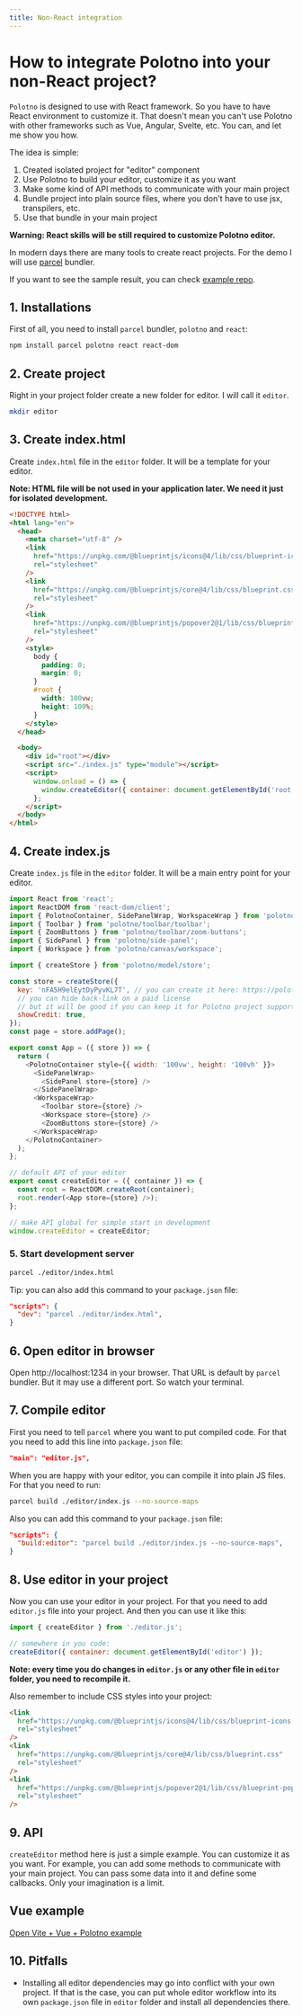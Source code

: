 ```yaml
---
title: Non-React integration
---
```


# How to integrate Polotno into your non-React project?

`Polotno` is designed to use with React framework. So you have to have React environment to customize it.
That doesn't mean you can't use Polotno with other frameworks such as Vue, Angular, Svelte, etc.
You can, and let me show you how.

The idea is simple:

1. Created isolated project for "editor" component
2. Use Polotno to build your editor, customize it as you want
3. Make some kind of API methods to communicate with your main project
4. Bundle project into plain source files, where you don't have to use jsx, transpilers, etc.
5. Use that bundle in your main project

**Warning: React skills will be still required to customize Polotno editor.**

In modern days there are many tools to create react projects. For the demo I will use [parcel](https://parceljs.org/) bundler.

If you want to see the sample result, you can check [example repo](https://github.com/polotno-project/polotno-site/tree/source/examples/polotno-non-react-integration).

## 1. Installations

First of all, you need to install `parcel` bundler, `polotno` and `react`:

```bash
npm install parcel polotno react react-dom
```

## 2. Create project

Right in your project folder create a new folder for editor. I will call it `editor`.

```bash
mkdir editor
```

## 3. Create index.html

Create `index.html` file in the `editor` folder. It will be a template for your editor.

**Note: HTML file will be not used in your application later. We need it just for isolated development.**

```html
<!DOCTYPE html>
<html lang="en">
  <head>
    <meta charset="utf-8" />
    <link
      href="https://unpkg.com/@blueprintjs/icons@4/lib/css/blueprint-icons.css"
      rel="stylesheet"
    />
    <link
      href="https://unpkg.com/@blueprintjs/core@4/lib/css/blueprint.css"
      rel="stylesheet"
    />
    <link
      href="https://unpkg.com/@blueprintjs/popover2@1/lib/css/blueprint-popover2.css"
      rel="stylesheet"
    />
    <style>
      body {
        padding: 0;
        margin: 0;
      }
      #root {
        width: 100vw;
        height: 100%;
      }
    </style>
  </head>

  <body>
    <div id="root"></div>
    <script src="./index.js" type="module"></script>
    <script>
      window.onload = () => {
        window.createEditor({ container: document.getElementById('root') });
      };
    </script>
  </body>
</html>
```

## 4. Create index.js

Create `index.js` file in the `editor` folder. It will be a main entry point for your editor.

```js
import React from 'react';
import ReactDOM from 'react-dom/client';
import { PolotnoContainer, SidePanelWrap, WorkspaceWrap } from 'polotno';
import { Toolbar } from 'polotno/toolbar/toolbar';
import { ZoomButtons } from 'polotno/toolbar/zoom-buttons';
import { SidePanel } from 'polotno/side-panel';
import { Workspace } from 'polotno/canvas/workspace';

import { createStore } from 'polotno/model/store';

const store = createStore({
  key: 'nFA5H9elEytDyPyvKL7T', // you can create it here: https://polotno.com/cabinet/
  // you can hide back-link on a paid license
  // but it will be good if you can keep it for Polotno project support
  showCredit: true,
});
const page = store.addPage();

export const App = ({ store }) => {
  return (
    <PolotnoContainer style={{ width: '100vw', height: '100vh' }}>
      <SidePanelWrap>
        <SidePanel store={store} />
      </SidePanelWrap>
      <WorkspaceWrap>
        <Toolbar store={store} />
        <Workspace store={store} />
        <ZoomButtons store={store} />
      </WorkspaceWrap>
    </PolotnoContainer>
  );
};

// default API of your editor
export const createEditor = ({ container }) => {
  const root = ReactDOM.createRoot(container);
  root.render(<App store={store} />);
};

// make API global for simple start in development
window.createEditor = createEditor;
```

### 5. Start development server

```bash
parcel ./editor/index.html
```

Tip: you can also add this command to your `package.json` file:

```json
"scripts": {
  "dev": "parcel ./editor/index.html",
}
```

## 6. Open editor in browser

Open http://localhost:1234 in your browser. That URL is default by `parcel` bundler. But it may use a different port. So watch your terminal.

## 7. Compile editor

First you need to tell `parcel` where you want to put compiled code. For that you need to add this line into `package.json` file:

```json
"main": "editor.js",
```

When you are happy with your editor, you can compile it into plain JS files. For that you need to run:

```bash
parcel build ./editor/index.js --no-source-maps
```

Also you can add this command to your `package.json` file:

```json
"scripts": {
  "build:editor": "parcel build ./editor/index.js --no-source-maps",
}
```

## 8. Use editor in your project

Now you can use your editor in your project. For that you need to add `editor.js` file into your project. And then you can use it like this:

```js
import { createEditor } from './editor.js';

// somewhere in you code:
createEditor({ container: document.getElementById('editor') });
```

**Note: every time you do changes in `editor.js` or any other file in `editor` folder, you need to recompile it.**

Also remember to include CSS styles into your project:

```html
<link
  href="https://unpkg.com/@blueprintjs/icons@4/lib/css/blueprint-icons.css"
  rel="stylesheet"
/>
<link
  href="https://unpkg.com/@blueprintjs/core@4/lib/css/blueprint.css"
  rel="stylesheet"
/>
<link
  href="https://unpkg.com/@blueprintjs/popover2@1/lib/css/blueprint-popover2.css"
  rel="stylesheet"
/>
```

## 9. API

`createEditor` method here is just a simple example. You can customize it as you want. For example, you can add some methods to communicate with your main project.
You can pass some data into it and define some callbacks. Only your imagination is a limit.

## Vue example

[Open Vite + Vue + Polotno example](https://codesandbox.io/s/github/polotno-project/polotno-site/tree/source/examples/polotno-and-vue-custom?file=/src/components/Editor.vue)

## 10. Pitfalls

- Installing all editor dependencies may go into conflict with your own project. If that is the case, you can put whole editor workflow into its own `package.json` file in `editor` folder and install all dependencies there.

